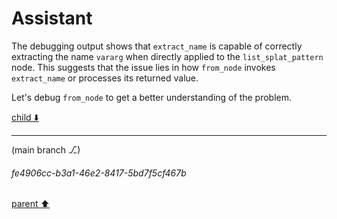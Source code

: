 # Assistant

The debugging output shows that `extract_name` is capable of correctly extracting the name `vararg` when directly applied to the `list_splat_pattern` node. This suggests that the issue lies in how `from_node` invokes `extract_name` or processes its returned value.

Let's debug `from_node` to get a better understanding of the problem.

[child ⬇️](#fe4906cc-b3a1-46e2-8417-5bd7f5cf467b)

---

(main branch ⎇)
###### fe4906cc-b3a1-46e2-8417-5bd7f5cf467b
[parent ⬆️](#c77124df-73e1-4913-a16a-9e01582222cc)
